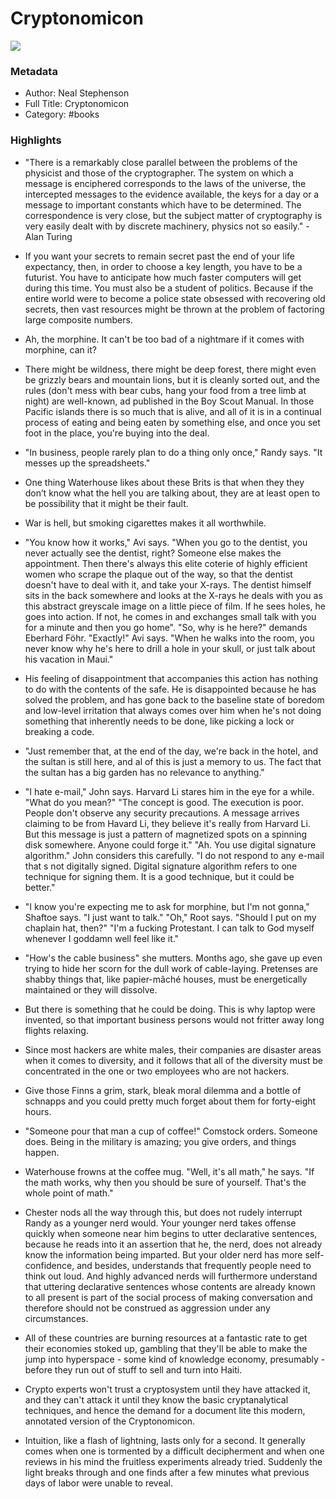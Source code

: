 # Cryptonomicon

![](https://kbimages1-a.akamaihd.net/ec65ae11-7528-49f8-b854-93c8541da9b8/1200/1200/False/cryptonomicon-2.jpg)

### Metadata

- Author: Neal Stephenson
- Full Title: Cryptonomicon
- Category: #books

### Highlights

- "There is a remarkably close parallel between the problems of the physicist and those of the cryptographer. The system on which a message is enciphered corresponds to the laws of the universe, the intercepted messages to the evidence available, the keys for a day or a message to important constants which have to be determined. The correspondence is very close, but the subject matter of cryptography is very easily dealt with by discrete machinery, physics not so easily." - Alan Turing

- If you want your secrets to remain secret past the end of your life expectancy, then, in order to choose a key length, you have to be a futurist. You have to anticipate how much faster computers will get during this time. You must also be a student of politics. Because if the entire world were to become a police state obsessed with recovering old secrets, then vast resources might be thrown at the problem of factoring large composite numbers.

- Ah, the morphine. It can't be too bad of a nightmare if it comes with morphine, can it?

- There might be wildness, there might be deep forest, there might even be grizzly bears and mountain lions, but it is cleanly sorted out, and the rules (don't mess with bear cubs, hang your food from a tree limb at night) are well-known, ad published in the Boy Scout Manual. In those Pacific islands there is so much that is alive, and all of it is in a continual process of eating and being eaten by something else, and once you set foot in the place, you're buying into the deal.

- "In business, people rarely plan to do a thing only once," Randy says. "It messes up the spreadsheets."

- One thing Waterhouse likes about these Brits is that when they they don’t know what the hell you are talking about, they are at least open to be possibility that it might be their fault.

- War is hell, but smoking cigarettes makes it all worthwhile.

- "You know how it works," Avi says. "When you go to the dentist, you never actually see the dentist, right? Someone else makes the appointment. Then there's always this elite coterie of highly efficient women who scrape the plaque out of the way, so that the dentist doesn't have to deal with it, and take your X-rays. The dentist himself sits in the back somewhere and looks at the X-rays he deals with you as this abstract greyscale image on a little piece of film. If he sees holes, he goes into action. If not, he comes in and exchanges small talk with you for a minute and then you go home". "So, why is he here?" demands Eberhard Föhr. "Exactly!" Avi says. "When he walks into the room, you never know why he's here to drill a hole in your skull, or just talk about his vacation in Maui."

- His feeling of disappointment that accompanies this action has nothing to do with the contents of the safe. He is disappointed because he has solved the problem, and has gone back to the baseline state of boredom and low-level irritation that always comes over him when he's not doing something that inherently needs to be done, like picking a lock or breaking a code.

- "Just remember that, at the end of the day, we're back in the hotel, and the sultan is still here, and al of this is just a memory to us. The fact that the sultan has a big garden has no relevance to anything."

- "I hate e-mail," John says. Harvard Li stares him in the eye for a while. "What do you mean?" "The concept is good. The execution is poor. People don't observe any security precautions. A message arrives claiming to be from Havard Li, they believe it's really from Harvard Li. But this message is just a pattern of magnetized spots on a spinning disk somewhere. Anyone could forge it." "Ah. You use digital signature algorithm." John considers this carefully. "I do not respond to any e-mail that s not digitally signed. Digital signature algorithm refers to one technique for signing them. It is a good technique, but it could be better."

- "I know you're expecting me to ask for morphine, but I'm not gonna," Shaftoe says. "I just want to talk." "Oh," Root says. "Should I put on my chaplain hat, then?" "I'm a fucking Protestant. I can talk to God myself whenever I goddamn well feel like it."

- "How's the cable business" she mutters. Months ago, she gave up even trying to hide her scorn for the dull work of cable-laying. Pretenses are shabby things that, like papier-mâché houses, must be energetically maintained or they will dissolve.

- But there is something that he could be doing. This is why laptop were invented, so that important business persons would not fritter away long flights relaxing.

- Since most hackers are white males, their companies are disaster areas when it comes to diversity, and it follows that all of the diversity must be concentrated in the one or two employees who are not hackers.

- Give those Finns a grim, stark, bleak moral dilemma and a bottle of schnapps and you could pretty much forget about them for forty-eight hours.

- "Someone pour that man a cup of coffee!" Comstock orders. Someone does. Being in the military is amazing; you give orders, and things happen.

- Waterhouse frowns at the coffee mug. "Well, it's all math," he says. "If the math works, why then you should be sure of yourself. That's the whole point of math."

- Chester nods all the way through this, but does not rudely interrupt Randy as a younger nerd would. Your younger nerd takes offense quickly when someone near him begins to utter declarative sentences, because he reads into it an assertion that he, the nerd, does not already know the information being imparted. But your older nerd has more self-confidence, and besides, understands that frequently people need to think out loud. And highly advanced nerds will furthermore understand that uttering declarative sentences whose contents are already known to all present is part of the social process of making conversation and therefore should not be construed as aggression under any circumstances.

- All of these countries are burning resources at a fantastic rate to get their economies stoked up, gambling that they'll be able to make the jump into hyperspace  - some kind of knowledge economy, presumably -before they run out of stuff to sell and turn into Haiti.

- Crypto experts won't trust a cryptosystem until they have attacked it, and they can't attack it until they know the basic cryptanalytical techniques, and hence the demand for a document lite this modern, annotated version of the Cryptonomicon.

- Intuition, like a flash of lightning, lasts only for a second. It generally comes when one is tormented by a difficult decipherment and when one reviews in his mind the fruitless experiments already tried. Suddenly the light breaks through and one finds after a few minutes what previous days of labor were unable to reveal.
